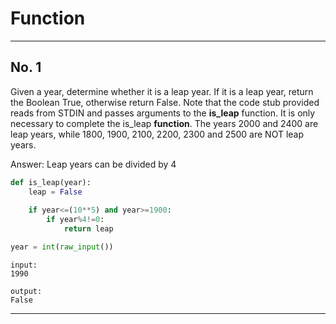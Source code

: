# Function
---

## No. 1 
Given a year, determine whether it is a leap year. If it is a leap year, return the Boolean True, otherwise return False.
Note that the code stub provided reads from STDIN and passes arguments to the **is_leap** function. It is only necessary to complete the is_leap **function**. The years 2000 and 2400 are leap years, while 1800, 1900, 2100, 2200, 2300 and 2500 are NOT leap years.

Answer:
Leap years can be divided by 4
```python
def is_leap(year):
    leap = False
  
    if year<=(10**5) and year>=1900:
        if year%4!=0:
            return leap

year = int(raw_input())
```
```
input:
1990

output:
False
```

---
